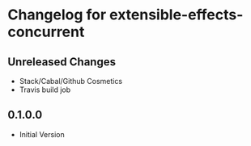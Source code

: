 # Changelog for extensible-effects-concurrent

## Unreleased Changes

* Stack/Cabal/Github Cosmetics
* Travis build job

## 0.1.0.0

* Initial Version

